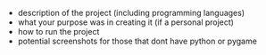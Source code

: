 - description of the project (including programming languages)
- what your purpose was in creating it (if a personal project)
- how to run the project
- potential screenshots for those that dont have python or pygame

